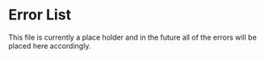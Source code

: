 # Error List

This file is currently a place holder and in the future all of the errors
will be placed here accordingly.

